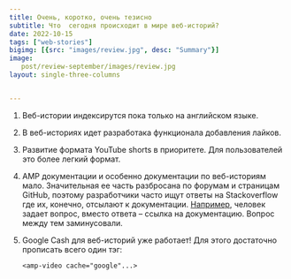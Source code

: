 ```yaml
---
title: Очень, коротко, очень тезисно
subtitle: Что  сегодня происходит в мире веб-историй?
date: 2022-10-15
tags: ["web-stories"]
bigimg: [{src: "images/review.jpg", desc: "Summary"}]
image:
   post/review-september/images/review.jpg
layout: single-three-columns


---
```


1)	Веб-истории индексирутся пока только на английском языке. 

2)	В веб-историях идет разработака функционала  добавления лайков. 

3)	Развитие формата YouTube shorts в приоритете. Для пользователей это более легкий формат. 
<!--more-->
4) AMP документации и особенно документации по веб-историям мало. Значительная ее часть разбросана по форумам и страницам GitHub, поэтому разработчики часто ищут ответы на Stackoverflow где их, конечно, отсылают к документации.   [Например](https://stackoverflow.com/questions/73136272/custom-javascript-in-amp-stories ), человек задает вопрос, вместо ответа – ссылка на документацию. Вопрос между тем заминусовали.  
5) Google Cash для веб-историй уже работает! Для этого достаточно прописать всего один тэг:


   ``` <amp-video cache="google"...>  ``` 






